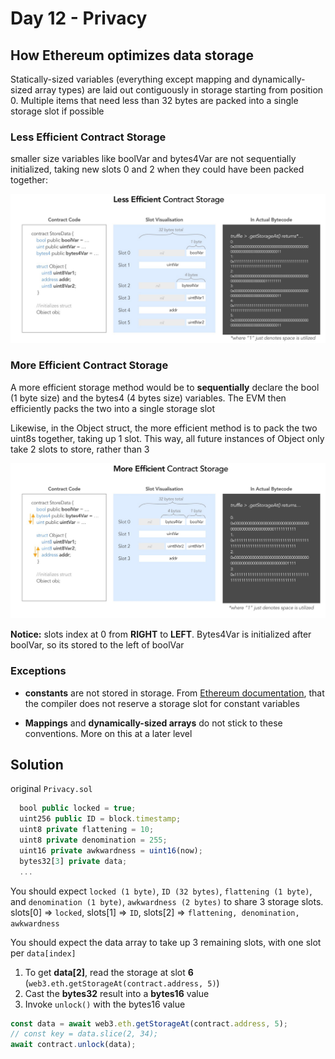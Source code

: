 # Day 12 - Privacy

## How Ethereum optimizes data storage

Statically-sized variables (everything except mapping and dynamically-sized array types) are laid out contiguously in storage starting from position 0. Multiple items that need less than 32 bytes are packed into a single storage slot if possible

### Less Efficient Contract Storage

smaller size variables like boolVar and bytes4Var are not sequentially initialized, taking new slots 0 and 2 when they could have been packed together:

![Less Efficient Contract Storage](./images/less-efficient-storage.jpeg)

### More Efficient Contract Storage

A more efficient storage method would be to **sequentially** declare the bool (1 byte size) and the bytes4 (4 bytes size) variables. The EVM then efficiently packs the two into a single storage slot

Likewise, in the Object struct, the more efficient method is to pack the two uint8s together, taking up 1 slot. This way, all future instances of Object only take 2 slots to store, rather than 3

![More Efficient Contract Storage](./images/more-efficient-storage.jpeg)

**Notice:** slots index at 0 from **RIGHT** to **LEFT**. Bytes4Var is initialized after boolVar, so its stored to the left of boolVar

### Exceptions

- **constants** are not stored in storage. From [Ethereum documentation](https://solidity.readthedocs.io/en/latest/contracts.html#constants), that the compiler does not reserve a storage slot for constant variables

- **Mappings** and **dynamically-sized arrays** do not stick to these conventions. More on this at a later level

## Solution

original `Privacy.sol`

```js
  bool public locked = true;
  uint256 public ID = block.timestamp;
  uint8 private flattening = 10;
  uint8 private denomination = 255;
  uint16 private awkwardness = uint16(now);
  bytes32[3] private data;
  ...
```

You should expect `locked (1 byte)`, `ID (32 bytes)`, `flattening (1 byte)`, and `denomination (1 byte)`, `awkwardness (2 bytes)` to share 3 storage slots. slots[0] => `locked`, slots[1] => `ID`, slots[2] => `flattening, denomination, awkwardness`

You should expect the data array to take up 3 remaining slots, with one slot per `data[index]`

1. To get **data[2]**, read the storage at slot **6** (`web3.eth.getStorageAt(contract.address, 5)`)
2. Cast the **bytes32** result into a **bytes16** value
3. Invoke `unlock()` with the bytes16 value

```js
const data = await web3.eth.getStorageAt(contract.address, 5);
// const key = data.slice(2, 34);
await contract.unlock(data);
```
